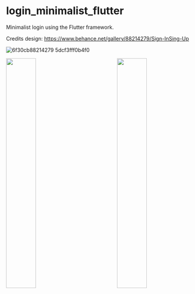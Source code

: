 # login_minimalist_flutter

Minimalist login using the Flutter framework.

Credits design: https://www.behance.net/gallery/88214279/Sign-InSing-Up

![6f30cb88214279 5dcf3fff0b4f0](https://user-images.githubusercontent.com/54786785/75627922-397d2d80-5bb3-11ea-8723-5e1fa66190de.png)

<img width="40%" src="https://user-images.githubusercontent.com/44443899/163495979-0bc2efd8-e20c-44cb-b1a9-23cccdefe895.png" align="left" />
<img width="40%" src="https://user-images.githubusercontent.com/44443899/163495984-69c2747f-e1ad-4907-97d0-e290c7308988.png" align="right" />
